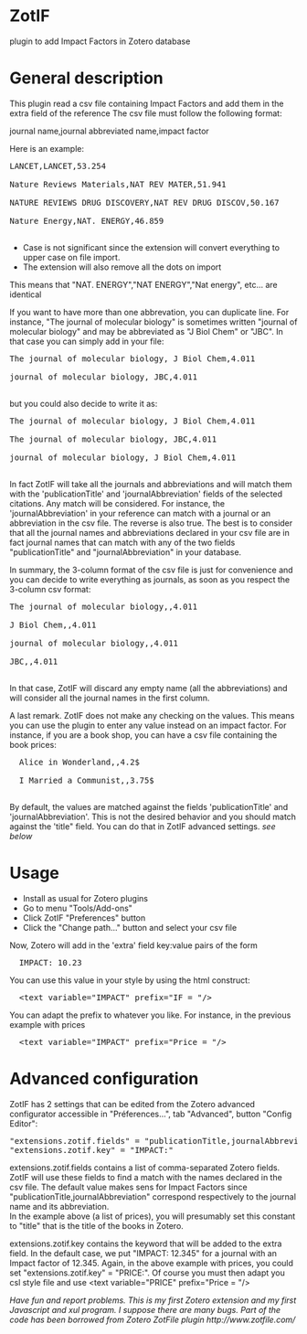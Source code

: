 # ZotIF
plugin to add Impact Factors in Zotero database

<h1>General description</h1>
This plugin read a csv file containing Impact Factors and add them in the extra field of the reference
The csv file must follow the following format:

journal name,journal abbreviated name,impact factor

Here is an example:

<pre>
LANCET,LANCET,53.254<br/>
Nature Reviews Materials,NAT REV MATER,51.941<br/>
NATURE REVIEWS DRUG DISCOVERY,NAT REV DRUG DISCOV,50.167<br/>
Nature Energy,NAT. ENERGY,46.859<br/>
</pre>

* Case is not significant since the extension will convert everything to upper case on file import.
* The extension will also remove all the dots on import

This means that "NAT. ENERGY","NAT ENERGY","Nat energy", etc... are identical

If you want to have more than one abbrevation, you can duplicate line. For instance, "The journal of molecular biology" is sometimes written "journal of molecular biology" and may be abbreviated as "J Biol Chem" or "JBC". In that case you can simply add in your file:
<pre>
The journal of molecular biology, J Biol Chem,4.011<br/>
journal of molecular biology, JBC,4.011<br/>
</pre>

but you could also decide to write it as:
<pre>
The journal of molecular biology, J Biol Chem,4.011<br/>
The journal of molecular biology, JBC,4.011<br/>
journal of molecular biology, J Biol Chem,4.011<br/>
</pre>
In fact ZotIF will take all the journals and abbreviations and will match them with the 'publicationTitle' and 'journalAbbreviation' fields of the selected citations. Any match will be considered. For instance, the 'journalAbbreviation' in your reference can match with a journal or an abbreviation in the csv file. The reverse is also true. The best is to consider that all the journal names and abbreviations declared in your csv file are in fact journal names that can match with any of the two fields "publicationTitle" and "journalAbbreviation" in your database.

In summary, the 3-column format of the csv file is just for convenience and you can decide to write everything as journals, as soon as you respect the 3-column csv format:
<pre>
The journal of molecular biology,,4.011<br/>
J Biol Chem,,4.011<br/>
journal of molecular biology,,4.011<br/>
JBC,,4.011<br/>
</pre>
In that case, ZotIF will discard any empty name (all the abbreviations) and will consider all the journal names in the first column.

A last remark. ZotIF does not make any checking on the values. This means you can use the plugin to enter any value instead on an impact factor. For instance, if you are a book shop, you can have a csv file containing the book prices:
<pre>
  Alice in Wonderland,,4.2$<br/>
  I Married a Communist,,3.75$<br/>
</pre>
By default, the values are matched against the fields 'publicationTitle' and 'journalAbbreviation'. This is not the desired behavior and you should match against the 'title" field. You can do that in ZotIF advanced settings. <em>see below</em>

<h1>Usage</h1>

* Install as usual for Zotero plugins
* Go to menu "Tools/Add-ons"
* Click ZotIF "Preferences" button
* Click the "Change path..." button and select your csv file

Now, Zotero will add in the 'extra' field key:value pairs of the form
<pre>
  IMPACT: 10.23
</pre>

You can use this value in your style by using the html construct:
<pre>
  &lt;text variable="IMPACT" prefix="IF = "/>
</pre>

You can adapt the prefix to whatever you like. For instance, in the previous example with prices
<pre>
  &lt;text variable="IMPACT" prefix="Price = "/>
</pre>

<h1>Advanced configuration</h1>
ZotIF has 2 settings that can be edited from the Zotero advanced configurator
accessible in "Préferences...", tab "Advanced", button "Config Editor":
<pre>
"extensions.zotif.fields" = "publicationTitle,journalAbbreviation"
"extensions.zotif.key" = "IMPACT:"
</pre>
extensions.zotif.fields contains a list of comma-separated Zotero fields. ZotIF will use these fields
to find a match with the names declared in the csv file. The default value makes sens for Impact Factors
since "publicationTitle,journalAbbreviation" correspond respectively to the journal name and its abbreviation.<br/>
In the example above (a list of prices), you will presumably set this constant to "title" that is the title of the books in Zotero.<br/>

extensions.zotif.key contains the keyword that will be added to the extra field. In the default case, we put "IMPACT: 12.345" for a journal with an Impact factor of 12.345. Again, in the above example with prices, you could set "extensions.zotif.key" = "PRICE:".
Of course you must then adapt you csl style file and use &lt;text variable="PRICE" prefix="Price = "/><br/>


<em>
Have fun and report problems.
This is my first Zotero extension and my first Javascript and xul program.
I suppose there are many bugs.
Part of the code has been borrowed from Zotero ZotFile plugin http://www.zotfile.com/
</em>
  
